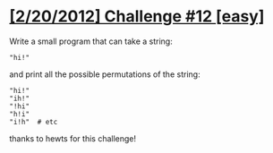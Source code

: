 # [[2/20/2012] Challenge #12 [easy]][1]

Write a small program that can take a string:

    "hi!"

and print all the possible permutations of the string:

    "hi!"
    "ih!"
    "!hi"
    "h!i"
    "i!h"  # etc

thanks to hewts for this challenge!


[1]: https://www.reddit.com/r/dailyprogrammer/comments/pxs2x/2202012_challenge_12_easy/
